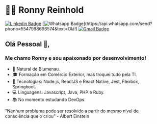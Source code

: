 # 👨‍💻 Ronny Reinhold

[![Linkedin Badge](https://img.shields.io/badge/-LinkedIn-blue?style=for-the-badge&logo=Linkedin&logoColor=white&link=https://www.linkedin.com/in/ronny-reinhold/)](https://www.linkedin.com/in/ronny-reinhold/)
[![Whatsapp Badge](https://img.shields.io/badge/-Whatsapp-4CA143?style=for-the-badge&labelColor=4CA143&logo=whatsapp&logoColor=white&link=https://api.whatsapp.com/send?phone=5547988696574&text=Olá!)](https://api.whatsapp.com/send?phone=5547988696574&text=Olá!)
[![Gmail Badge](https://img.shields.io/badge/-Gmail-c14438?style=for-the-badge&logo=Gmail&logoColor=white&link=mailto:ronny@reinhold.com.br)](mailto:ronny@reinhold.com.br)

## Olá Pessoal 🖖, 

### Me chamo Ronny e sou apaixonado por desenvolvimento!

- :round_pushpin: Natural de Blumenau.
- 🎓 Formação em Comércio Exterior, mas troquei tudo pela TI.
- 🚀 Tecnologias: Node.js, ReactJS e React Native, Jest, Flexbox, Springboot.
- 💻 Linguagens: Javascript, Java, PHP e Ruby.
- :books: No momento estudando DevOps

>
  "Nenhum problema pode ser resolvido a partir do mesmo nível de consciência que o criou" - Albert Einstein
>
